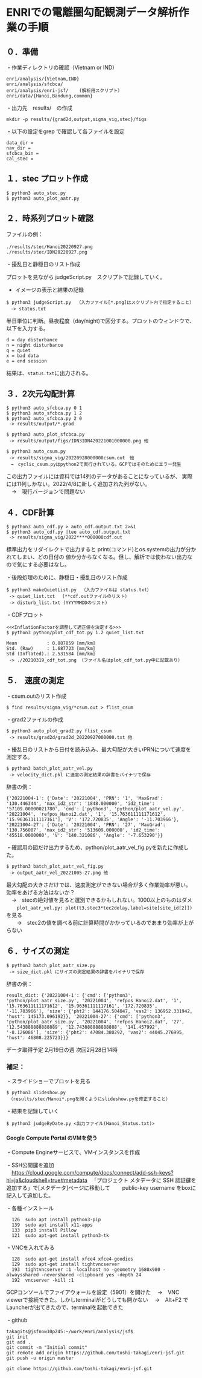 
# ENRIでの電離圏勾配観測データ解析作業の手順 

## ０．準備

・作業ディレクトリの確認（Vietnam or IND) 
```
enri/analysis/{Vietnam,IND} 
enri/analysis/sfcbca/
enri/analysis/enri-jsf/    (解析用スクリプト）
enri/data/{Hanoi,Bandung,common}
```

・出力先　results/　の作成
```
mkdir -p results/{grad2d,output,sigma_vig,stec}/figs
```

・以下の設定をgrep で確認して各ファイルを設定
```
data_dir =
nav_dir =
sfcbca_bin =
cal_stec =
```

## １．stec プロット作成
```
$ python3 auto_stec.py  
$ python3 auto_plot_aatr.py 
```

## ２．時系列プロット確認

ファイルの例：
```
./results/stec/Hanoi20220927.png　
./results/stec/IDN20220927.png
```

・擾乱日と静穏日のリスト作成

プロットを見ながら judgeScript.py　スクリプトで記録していく。
- イメージの表示と結果の記録
```
$ python3 judgeScript.py  （入力ファイル[*.png]はスクリプト内で指定すること）
　-> status.txt
```

半日単位に判断。昼夜程度（day/night)で区分する。プロットのウィンドウで、以下を入力する。
```
d = day disturbance
n = night disturbance
q = quiet
x = bad data
e = end session  
```
結果は、`status.txt`に出力される。



## ３．2次元勾配計算
```
$ python3 auto_sfcbca.py 0 1
$ python3 auto_sfcbca.py 1 2
$ python3 auto_sfcbca.py 2 0
 -> results/output/*.grad 

$ python3 auto_plot_sfcbca.py 
 -> results/output/figs/IDN3IDN420221001000000.png 他

$ python3 auto_csum.py 
 -> results/sigma_vig/20220928000000csum.out　他
　→　cyclic_csum.pyはpython2で実行されている。GCPではそのためにエラー発生　
```

この出力ファイルには資料では14列のデータがあることになっているが、
実際には11列しかない。2022/4/8に新しく追加された列がない。<br> 
　→　現行バージョンで問題ない

## ４．CDF計算
```
$ python3 auto_cdf.py > auto_cdf.output.txt 2>&1 
$ python3 auto_cdf.py |tee auto_cdf.output.txt 
 -> results/sigma_vig/2022****000000cdf.out 
```

標準出力をリダイレクトで出力すると
print(コマンド)とos.systemの出力が分かれてしまい、どの日付の
値か分からなくなる。但し、解析では使わない出力なので気にする必要はなし。

・後段処理のために、静穏日・擾乱日のリスト作成　
```
$ python3 makeQuietList.py 　（入力ファイルは status.txt）
 -> quiet_list.txt 　(**cdf.outファイルのリスト）
 -> disturb_list.txt (YYYYMMDDのリスト）
```

・CDFプロット <br> 
```
<<<InflationFactorを調整して適正値を決定する>>>
$ python3 python/plot_cdf_tot.py 1.2 quiet_list.txt

Mean           : 0.087859 [mm/km]
Std. (Raw)     : 1.687723 [mm/km]
Std (Inflated).: 2.531584 [mm/km]
 -> ./20210319_cdf_tot.png （ファイル名はplot_cdf_tot.py中に記載あり）
```

## ５.　速度の測定

・csum.outのリスト作成
```
$ find results/sigma_vig/*csum.out > flist_csum
```

・grad2ファイルの作成
```
$ python3 auto_plot_grad2.py flist_csum
 -> results/grad2d/grad2d_20220927000000.txt 他
```

・擾乱日のリストから日付を読み込み、最大勾配が大きいPRNについて速度を測定する。
```
$ python3 batch_plot_aatr_vel.py
 -> velocity_dict.pkl に速度の測定結果の辞書をバイナリで保存
```

辞書の例：
```
{'20221004-1': {'Date': '20221004', 'PRN': '1', 'MaxGrad': '130.446344', 'max_id2_str': '1848.000000', 'id2_time': '57109.00000021780', 'cmd': ['python3', 'python/plot_aatr_vel.py', '20221004', 'refpos_Hanoi2.dat', '1', '15.763611111171612', '15.96361111117161'], 'V': '172.720835', 'Angle': '-11.703966'}, '20221004-27': {'Date': '20221004', 'PRN': '27', 'MaxGrad': '130.756007', 'max_id2_str': '513609.000000', 'id2_time': '45518.0000000', 'V': '140.321086', 'Angle': '-7.653290'}}
```

・確認用の図だけ出力するため、python/plot_aatr_vel_fig.pyを新たに作成した。
```
$ python3 batch_plot_aatr_vel_fig.py
 -> output_aatr_vel_20221005-27.png 他
```

最大勾配の大きさだけでは、速度測定ができない場合が多く作業効率が悪い。
効率をあげる方法はないか？ <br> 
 　→　stecの絶対値を見ると選別できるかもしれない。1000以上のものはダメ
　　`plot_aatr_vel.py: plot(t3,stec3*tec2delay,label=site[site_id[2]])`　を見る <br>
　　→　stec2の値を調べる前に計算時間がかかっているのであまり効率が上がらない


## ６．サイズの測定
```
$ python3 batch_plot_aatr_size.py
 -> size_dict.pkl にサイズの測定結果の辞書をバイナリで保存
```

辞書の例：
```
result_dict: {'20221004-1': {'cmd': ['python3', 'python/plot_aatr_size.py', '20221004', 'refpos_Hanoi2.dat', '1', '15.763611111171612', '15.96361111117161', '172.720835', '-11.703966'], 'size': {'pht2': 144176.504047, 'vas2': 136952.331942, 'hust': 145173.096192}}, '20221004-27': {'cmd': ['python3', 'python/plot_aatr_size.py', '20221004', 'refpos_Hanoi2.dat', '27', '12.543888888888889', '12.743888888888888', '141.457992', '-8.126086'], 'size': {'pht2': 47084.380292, 'vas2': 44045.276995, 'hust': 46808.225723}}}
```


データ取得予定
2月19日の週
次回2月28日14時



### 補足：

・スライドショーでプロットを見る
```
$ python3 slideshow.py 
　（results/stec/Hanoi*.pngを開くようにslideshow.pyを修正すること）
```

・結果を記録していく
```
$ python3 judgeByDate.py <出力ファイル(Hanoi_Status.txt)>
```

#### Google Compute Portal のVMを使う 
・Compute Engineサービスで、VMインスタンスを作成 <br>

・SSH公開鍵を追加 <br>
　https://cloud.google.com/compute/docs/connect/add-ssh-keys?hl=ja&cloudshell=true#metadata
　「プロジェクト メタデータに SSH 認証鍵を追加する」で[メタデータ]ページに移動して
　　public-key username 
   をboxに記入して追加した。
   
・各種インストール
```
  126  sudo apt install python3-pip
  139  sudo apt install x11-apps
  133  pip3 install Pillow
  121  sudo apt-get install python3-tk
```

・VNCを入れてみる
```
  128  sudo apt-get install xfce4 xfce4-goodies
  129  sudo apt-get install tightvncserver
  193  tightvncserver :1 -localhost no -geometry 1680x980 -alwaysshared -nevershared -clipboard yes -depth 24
  192  vncserver -kill :1
```

GCPコンソールでファイアウォールを設定（5901）を開けた
　→　VNC viewerで接続できた。しかしterminalがどうしても開かない
　→　Alt+F2 でLauncherが出てきたので、terminalを起動できた

・github
```
takagits@jsfnow10p245:~/work/enri/analysis/jsf$ 
git init
git add .
git commit -m "Initial commit"
git remote add origin https://github.com/toshi-takagi/enri-jsf.git
git push -u origin master

git clone https://github.com/toshi-takagi/enri-jsf.git

```

